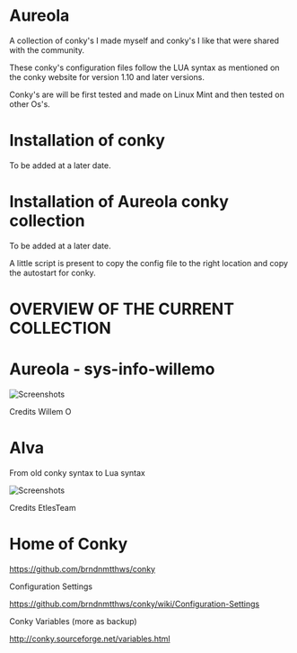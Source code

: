 # Aureola

A collection of conky's I made myself and conky's I like that were shared with the community.

These conky's configuration files follow the LUA syntax as mentioned on the conky website for version 1.10 and later versions.

Conky's are will be first tested and made on Linux Mint and then tested on other Os's.


# Installation of conky

To be added at a later date.



# Installation of Aureola conky collection

To be added at a later date.

A little script is present to copy the config file to the right location and copy the autostart for conky.




# OVERVIEW OF THE CURRENT COLLECTION


# Aureola - sys-info-willemo

![Screenshots](http://i.imgur.com/kqK7j0F.png)

Credits Willem O



# Alva

From old conky syntax to Lua syntax

![Screenshots](http://i.imgur.com/DiuiCGu.png)

Credits EtlesTeam






# Home of Conky

https://github.com/brndnmtthws/conky

Configuration Settings

https://github.com/brndnmtthws/conky/wiki/Configuration-Settings

Conky Variables (more as backup)

http://conky.sourceforge.net/variables.html